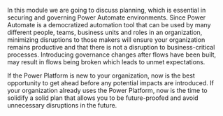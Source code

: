 In this module we are going to discuss planning, which is essential in
securing and governing Power Automate environments. Since Power Automate
is a democratized automation tool that can be used by many different
people, teams, business units and roles in an organization, minimizing
disruptions to those makers will ensure your organization remains
productive and that there is not a disruption to business-critical
processes. Introducing governance changes after flows have been built,
may result in flows being broken which leads to unmet expectations.

If the Power Platform is new to your organization, now is the best
opportunity to get ahead before any potential impacts are introduced. If
your organization already uses the Power Platform, now is the time to
solidify a solid plan that allows you to be future-proofed and avoid
unnecessary disruptions in the future.
